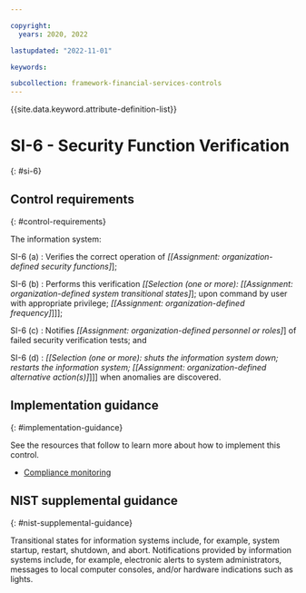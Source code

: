 ```yaml
---

copyright:
  years: 2020, 2022

lastupdated: "2022-11-01"

keywords:

subcollection: framework-financial-services-controls
---
```


{{site.data.keyword.attribute-definition-list}}

               
# SI-6 - Security Function Verification
{: #si-6}

## Control requirements
{: #control-requirements}

The information system:

SI-6 (a)
    : Verifies the correct operation of _[[Assignment: organization-defined security functions]_];

SI-6 (b)
    : Performs this verification _[[Selection (one or more): [[Assignment: organization-defined system transitional states]_]; upon command by user with appropriate privilege; _[[Assignment: organization-defined frequency]_]]];

SI-6 (c)
    : Notifies _[[Assignment: organization-defined personnel or roles]_] of failed security verification tests; and

SI-6 (d)
    : _[[Selection (one or more): shuts the information system down; restarts the information system; [[Assignment: organization-defined alternative action(s)]_]]] when anomalies are discovered.

## Implementation guidance
{: #implementation-guidance}

See the resources that follow to learn more about how to implement this control.

- [Compliance monitoring](/docs/framework-financial-services?topic=framework-financial-services-shared-monitoring-compliance)

## NIST supplemental guidance
{: #nist-supplemental-guidance}

Transitional states for information systems include, for example, system startup, restart, shutdown, and abort. Notifications provided by information systems include, for example, electronic alerts to system administrators, messages to local computer consoles, and/or hardware indications such as lights.





